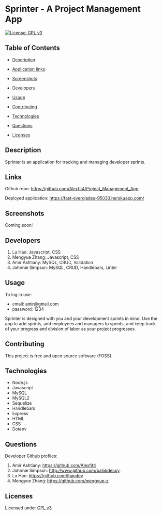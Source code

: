 # Sprinter - A Project Management App

  [![License: GPL v3](https://img.shields.io/badge/License-GPLv3-blue.svg)](https://www.gnu.org/licenses/gpl-3.0)

  ## Table of Contents

  - [Description](#description)

  - [Application links](#links)

  - [Screenshots](#screenshots)

  - [Developers](#developers)

  - [Usage](#usage)

  - [Contributing](#contributing)

  - [Technologies](#technologies)

  - [Questions](#questions)

  - [Licenses](#licenses)

  ## Description

  Sprinter is an application for tracking and managing developer sprints. 

  ## Links

  Github repo: https://github.com/Alexfit4/Project_Management_App 

  Deployed application: https://fast-everglades-95030.herokuapp.com/ 

  ## Screenshots

  Coming soon!

  ## Developers

  1. Lu Hao: Javascript, CSS
  2. Mengyue Zhang: Javascript, CSS
  3. Amir Ashtiany: MySQL, CRUD, Validation
  4. Johnnie Simpson: MySQL, CRUD, Handlebars, Linter

  ## Usage
  
  To log in use:
  - email: amir@gmail.com
  - password: 1234

  Sprinter is designed with you and your development sprints in mind. Use the app to add sprints, add employees and managers to sprints, and keep track of your progress and division of labor as your project progresses. 

  ## Contributing

  This project is free and open source software (FOSS).

  ## Technologies

  - Node.js
  - Javascript
  - MySQL
  - MySQL2
  - Sequelize
  - Handlebars
  - Express
  - HTML
  - CSS
  - Dotenv

  ## Questions

  Developer Github profiles:
  1. Amir Ashtiany: https://github.com/Alexfit4 
  2. Johnnie Simpson: http://www.github.com/balokdecoy.
  3. Lu Hao: https://github.com/lhaodev 
  4. Mengyue Zhang: https://github.com/mengyue-z 

  ## Licenses
 Licensed under [GPL v3](https://www.gnu.org/licenses/gpl-3.0)
